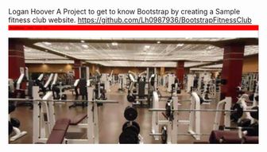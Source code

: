Logan Hoover
A Project to get to know Bootstrap by creating a Sample fitness club website.
https://github.com/Lh0987936/BootstrapFitnessClub
![Homepage](image.png)
